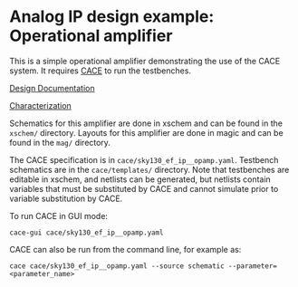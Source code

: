 # Analog IP design example: Operational amplifier

This is a simple operational amplifier demonstrating the use
of the CACE system. It requires [CACE](https://github.com/efabless/cace) to run the testbenches.

[Design Documentation](docs/sky130_ef_ip__opamp.md)

[Characterization](docs/sky130_ef_ip__opamp_rcx.md)

Schematics for this amplifier are done in xschem and can be found in the `xschem/` directory. Layouts for this amplifier are done in magic and can be found in the `mag/` directory.

The CACE specification is in `cace/sky130_ef_ip__opamp.yaml`.  Testbench schematics are in the `cace/templates/` directory. Note that testbenches are editable in xschem, and netlists can be generated, but netlists contain variables that must be substituted by CACE and cannot simulate prior to variable substitution by CACE.

To run CACE in GUI mode:

```console
cace-gui cace/sky130_ef_ip__opamp.yaml
```

CACE can also be run from the command line, for example as:

```console
cace cace/sky130_ef_ip__opamp.yaml --source schematic --parameter=<parameter_name>
```
